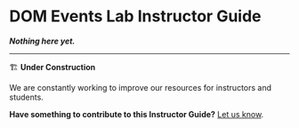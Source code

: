 <h1>
  <span class="headline">DOM Events Lab</span>
  <span class="subhead">Instructor Guide</span>
</h1>

**_Nothing here yet._**

---

🏗️ **Under Construction**

We are constantly working to improve our resources for instructors and students.

**Have something to contribute to this Instructor Guide?** [Let us know](https://pages.git.generalassemb.ly/modular-curriculum-all-courses/universal-resources-internal/module-feedback).
